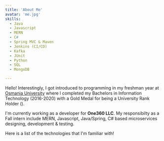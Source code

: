 ```yaml
---
title: 'About Me'
avatar: 'me.jpg'
skills:
  - Java
  - Javascript
  - MERN
  - C#
  - Spring MVC & Maven
  - Jenkins (CI/CD)
  - Kafka
  - JUnit
  - Python
  - SQL 
  - MongoDB

---
```


Hello! Interestingly, I got introduced to programming in my freshman year at [Osmania University](https://www.osmania.ac.in/) where I completed my Bachelors in Information Technology (2016-2020) with a Gold Medal for being a University Rank Holder ().

I'm currently working as a developer for **One360 LLC**. My responsibilty as a Fall intern include MERN, Javascript, Java/Spring, C# based microservices designing, development & testing. 

Here is a list of the technologies that I'm familiar with!
